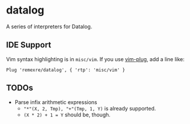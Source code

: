 # datalog

A series of interpreters for Datalog.

## IDE Support

Vim syntax highlighting is in `misc/vim`.
If you use [vim-plug](https://github.com/junegunn/vim-plug), add a line like:

```vim
Plug 'remexre/datalog', { 'rtp': 'misc/vim' }
```

## TODOs

 - Parse infix arithmetic expressions
   - `"*"(X, 2, Tmp), "+"(Tmp, 1, Y)` is already supported.
   - `(X * 2) + 1 = Y` should be, though.

